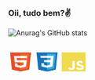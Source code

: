 ### Oii, tudo bem?✌

![Anurag's GitHub stats](https://github-readme-stats.vercel.app/api?username=henpaulo&show_icons=true&theme=midnight-purple)
<div style= "isplay: incline-block"> <br>
  <img align="center" alt="henpaulo-HTML" height="40" width="50" src="https://raw.githubusercontent.com/devicons/devicon/master/icons/html5/html5-original.svg">
  
  <img align="center" alt="henpaulo-HTML" height="40" width="50" src="https://raw.githubusercontent.com/devicons/devicon/master/icons/css3/css3-original.svg">
  
  <img align="center" alt="henpaulo-HTML" height="40" width="50" src="https://raw.githubusercontent.com/devicons/devicon/master/icons/javascript/javascript-plain.svg">
  </div>




